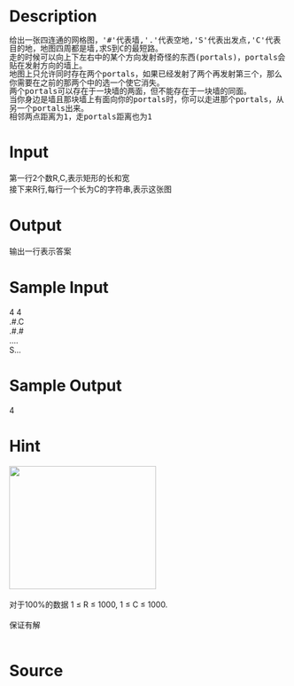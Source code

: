 
# Description

<div class="content"><div>
<pre style="white-space: normal; word-wrap: break-word; font-size: 14px; line-height: 15.333333015441895px;"><div>给出一张四连通的网格图，&#39;#&#39;代表墙,&#39;.&#39;代表空地,&#39;S&#39;代表出发点,&#39;C&#39;代表目的地，地图四周都是墙,求S到C的最短路。</div><div>走的时候可以向上下左右中的某个方向发射奇怪的东西(portals)，portals会贴在发射方向的墙上。</div><div>地图上只允许同时存在两个portals，如果已经发射了两个再发射第三个，那么你需要在之前的那两个中的选一个使它消失。</div><div>两个portals可以存在于一块墙的两面，但不能存在于一块墙的同面。</div><div>当你身边是墙且那块墙上有面向你的portals时，你可以走进那个portals，从另一个portals出来。</div><div>相邻两点距离为1，走portals距离也为1</div></pre>
</div>
<div></div>
<p></p></div>

# Input

<div class="content"><div>
<div>第一行2个数R,C,表示矩形的长和宽</div>
<div>接下来R行,每行一个长为C的字符串,表示这张图</div>
</div>
<div></div>
<p></p></div>

# Output

<div class="content"><div>输出一行表示答案</div>
<div></div>
<p></p></div>

# Sample Input

<div class="content"><span class="sampledata">4 4<br/>
.#.C<br/>
.#.#<br/>
....<br/>
S...</span></div>

# Sample Output

<div class="content"><span class="sampledata">4</span></div>

# Hint

<div class="content"><p></p><div><img src="/source/bzoj/3919/img/aHR0cHM6Ly9seWRzeS5jb20vSnVkZ2VPbmxpbmUvdXBsb2FkLzIwMTUwNC9zLnBuZw==.png" width="265" height="222" alt=""/></div><br/>
<div>对于100%的数据 1 ≤ R ≤ 1000, 1 ≤ C ≤ 1000.</div><br/>
<div>保证有解</div><br/>
<p></p><p></p></div>

# Source

<div class="content"><p><a href="problemset.php?search="></a></p></div>

